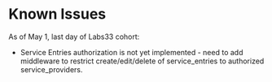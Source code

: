 # Known Issues
As of May 1, last day of Labs33 cohort:
- Service Entries authorization is not yet implemented - need to add middleware to restrict create/edit/delete of service_entries to authorized service_providers. 